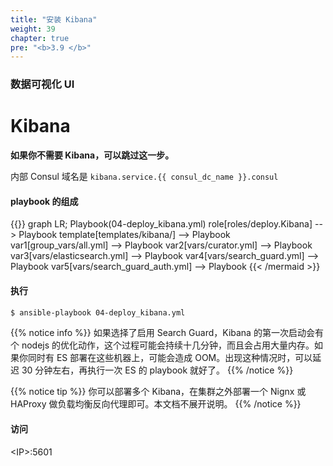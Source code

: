 ```yaml
---
title: "安装 Kibana"
weight: 39
chapter: true
pre: "<b>3.9 </b>"
---
```


### 数据可视化 UI

# Kibana

**如果你不需要 Kibana，可以跳过这一步。**

内部 Consul 域名是 `kibana.service.{{ consul_dc_name }}.consul`

#### playbook 的组成

{{<mermaid align="left">}}
graph LR;
  Playbook(04-deploy_kibana.yml)
  role[roles/deploy.Kibana] --> Playbook
  template[templates/kibana/] --> Playbook
  var1[group_vars/all.yml] --> Playbook
  var2[vars/curator.yml] --> Playbook
  var3[vars/elasticsearch.yml] --> Playbook
  var4[vars/search_guard.yml] --> Playbook
  var5[vars/search_guard_auth.yml] --> Playbook
{{< /mermaid >}}

#### 执行

```bash
$ ansible-playbook 04-deploy_kibana.yml
```

{{% notice info %}}
如果选择了启用 Search Guard，Kibana 的第一次启动会有个 nodejs 的优化动作，这个过程可能会持续十几分钟，而且会占用大量内存。如果你同时有 ES 部署在这些机器上，可能会造成 OOM。出现这种情况时，可以延迟 30 分钟左右，再执行一次 ES 的 playbook 就好了。
{{% /notice %}}

{{% notice tip %}}
你可以部署多个 Kibana，在集群之外部署一个 Nignx 或 HAProxy 做负载均衡反向代理即可。本文档不展开说明。
{{% /notice %}}

#### 访问

\<IP\>:5601
